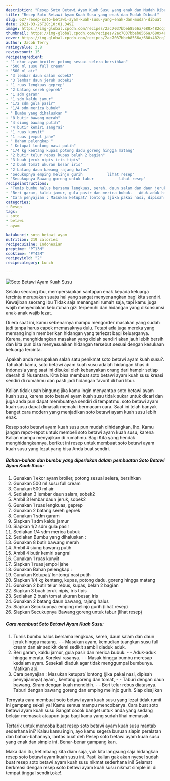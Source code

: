 ```yaml
---
description: "Resep Soto Betawi Ayam Kuah Susu yang enak dan Mudah Dibuat"
title: "Resep Soto Betawi Ayam Kuah Susu yang enak dan Mudah Dibuat"
slug: 627-resep-soto-betawi-ayam-kuah-susu-yang-enak-dan-mudah-dibuat
date: 2021-03-26T20:10:01.349Z
image: https://img-global.cpcdn.com/recipes/2ac7037bbeb8566a/680x482cq70/soto-betawi-ayam-kuah-susu-foto-resep-utama.jpg
thumbnail: https://img-global.cpcdn.com/recipes/2ac7037bbeb8566a/680x482cq70/soto-betawi-ayam-kuah-susu-foto-resep-utama.jpg
cover: https://img-global.cpcdn.com/recipes/2ac7037bbeb8566a/680x482cq70/soto-betawi-ayam-kuah-susu-foto-resep-utama.jpg
author: Jacob Terry
ratingvalue: 3.8
reviewcount: 15
recipeingredient:
- "1 ekor ayam broiler potong sesuai selera bersihkan"
- "500 ml susu full cream"
- "500 ml air"
- "3 lembar daun salam sobek2"
- "3 lembar daun jeruk sobek2"
- "1 ruas lengkuas geprep"
- "2 batang sereh geprek"
- "1 sdm garam"
- "1 sdm kaldu jamur"
- "1/2 sdm gula pasir"
- "1/4 sdm merica bubuk"
- " Bumbu yang dihaluskan "
- "8 butir bawang merah"
- "4 siung bawang putih"
- "4 butir kemiri sangrai"
- "1 ruas kunyit"
- "1 ruas jempol jahe"
- " Bahan pelengkap "
- " Ketupat lontong nasi putih"
- "1/4 kg kentang kupas potong dadu goreng hingga matang"
- "2 butir telur rebus kupas belah 2 bagian"
- "3 buah jeruk nipis iris tipis"
- "2 buah tomat ukuran besar iris"
- "2 batang daun bawang rajang halus"
- "Secukupnya emping melinjo gurih           lihat resep"
- "Secukupnya Bawang goreng untuk tabur           lihat resep"
recipeinstructions:
- "Tumis bumbu halus bersama lengkuas, sereh, daun salam dan daun jeruk hingga matang.   Masukan ayam, kemudian tuangkan susu full cream dan air sedikit demi sedikit sambil diaduk aduk."
- "Beri garam, kaldu jamur, gula pasir dan merica bubuk.   Aduk-aduk hingga merata. Koreksi rasanya.  Masak hingga bumbu meresap kedalam ayam. Sesekali diaduk agar tidak menggumpal bumbunya. Matikan api."
- "Cara penyajian : Masukan ketupat/ lontong (jika pakai nasi, dipisah penyajiannya) ayam,, kentang goreng dan tomat,   Taburi dengan daun bawang. Siram dengan kuah mendidih.   Beri telur rebus diatasnya. Taburi dengan bawang goreng dan emping melinjo gurih. Siap disajikan"
categories:
- Resep
tags:
- soto
- betawi
- ayam

katakunci: soto betawi ayam 
nutrition: 219 calories
recipecuisine: Indonesian
preptime: "PT13M"
cooktime: "PT42M"
recipeyield: "2"
recipecategory: Lunch

---
```



![Soto Betawi Ayam Kuah Susu](https://img-global.cpcdn.com/recipes/2ac7037bbeb8566a/680x482cq70/soto-betawi-ayam-kuah-susu-foto-resep-utama.jpg)

Selaku seorang ibu, mempersiapkan santapan enak kepada keluarga tercinta merupakan suatu hal yang sangat menyenangkan bagi kita sendiri. Kewajiban seorang ibu Tidak saja menangani rumah saja, tapi kamu juga wajib menyediakan kebutuhan gizi terpenuhi dan hidangan yang dikonsumsi anak-anak wajib lezat.

Di era  saat ini, kamu sebenarnya mampu mengorder masakan yang sudah jadi tanpa harus capek memasaknya dulu. Tetapi ada juga mereka yang memang ingin memberikan hidangan yang terlezat bagi keluarganya. Karena, menghidangkan masakan yang diolah sendiri akan jauh lebih bersih dan kita pun bisa menyesuaikan hidangan tersebut sesuai dengan kesukaan keluarga tercinta. 



Apakah anda merupakan salah satu penikmat soto betawi ayam kuah susu?. Tahukah kamu, soto betawi ayam kuah susu adalah hidangan khas di Indonesia yang saat ini disukai oleh kebanyakan orang dari hampir setiap daerah di Nusantara. Kita bisa membuat soto betawi ayam kuah susu kreasi sendiri di rumahmu dan pasti jadi hidangan favorit di hari libur.

Kalian tidak usah bingung jika kamu ingin menyantap soto betawi ayam kuah susu, karena soto betawi ayam kuah susu tidak sukar untuk dicari dan juga anda pun dapat membuatnya sendiri di tempatmu. soto betawi ayam kuah susu dapat dimasak memalui bermacam cara. Saat ini telah banyak banget cara modern yang menjadikan soto betawi ayam kuah susu lebih enak.

Resep soto betawi ayam kuah susu pun mudah dihidangkan, lho. Kamu jangan repot-repot untuk membeli soto betawi ayam kuah susu, karena Kalian mampu menyajikan di rumahmu. Bagi Kita yang hendak menghidangkannya, berikut ini resep untuk membuat soto betawi ayam kuah susu yang lezat yang bisa Anda buat sendiri.

<!--inarticleads1-->

##### Bahan-bahan dan bumbu yang diperlukan dalam pembuatan Soto Betawi Ayam Kuah Susu:

1. Gunakan 1 ekor ayam broiler, potong sesuai selera, bersihkan
1. Gunakan 500 ml susu full cream
1. Gunakan 500 ml air
1. Sediakan 3 lembar daun salam, sobek2
1. Ambil 3 lembar daun jeruk, sobek2
1. Gunakan 1 ruas lengkuas, geprep
1. Gunakan 2 batang sereh geprek
1. Gunakan 1 sdm garam
1. Siapkan 1 sdm kaldu jamur
1. Siapkan 1/2 sdm gula pasir
1. Sediakan 1/4 sdm merica bubuk
1. Sediakan  Bumbu yang dihaluskan :
1. Gunakan 8 butir bawang merah
1. Ambil 4 siung bawang putih
1. Ambil 4 butir kemiri sangrai
1. Gunakan 1 ruas kunyit
1. Siapkan 1 ruas jempol jahe
1. Gunakan  Bahan pelengkap :
1. Gunakan  Ketupat/ lontong/ nasi putih
1. Siapkan 1/4 kg kentang, kupas, potong dadu, goreng hingga matang
1. Gunakan 2 butir telur rebus, kupas, belah 2 bagian
1. Siapkan 3 buah jeruk nipis, iris tipis
1. Sediakan 2 buah tomat ukuran besar, iris
1. Gunakan 2 batang daun bawang, rajang halus
1. Siapkan Secukupnya emping melinjo gurih           (lihat resep)
1. Siapkan Secukupnya Bawang goreng untuk tabur           (lihat resep)




<!--inarticleads2-->

##### Cara membuat Soto Betawi Ayam Kuah Susu:

1. Tumis bumbu halus bersama lengkuas, sereh, daun salam dan daun jeruk hingga matang.  -  - Masukan ayam, kemudian tuangkan susu full cream dan air sedikit demi sedikit sambil diaduk aduk.
1. Beri garam, kaldu jamur, gula pasir dan merica bubuk.  -  - Aduk-aduk hingga merata. Koreksi rasanya. -  - Masak hingga bumbu meresap kedalam ayam. Sesekali diaduk agar tidak menggumpal bumbunya. Matikan api.
1. Cara penyajian : Masukan ketupat/ lontong (jika pakai nasi, dipisah penyajiannya) ayam,, kentang goreng dan tomat,  -  - Taburi dengan daun bawang. Siram dengan kuah mendidih.  -  - Beri telur rebus diatasnya. Taburi dengan bawang goreng dan emping melinjo gurih. Siap disajikan




Ternyata cara membuat soto betawi ayam kuah susu yang lezat tidak rumit ini gampang sekali ya! Kamu semua mampu mencobanya. Cara buat soto betawi ayam kuah susu Sangat cocok banget untuk anda yang sedang belajar memasak ataupun juga bagi kamu yang sudah lihai memasak.

Tertarik untuk mencoba buat resep soto betawi ayam kuah susu mantab sederhana ini? Kalau kamu ingin, ayo kamu segera buruan siapin peralatan dan bahan-bahannya, lantas buat deh Resep soto betawi ayam kuah susu yang enak dan simple ini. Benar-benar gampang kan. 

Maka dari itu, ketimbang kita diam saja, yuk kita langsung saja hidangkan resep soto betawi ayam kuah susu ini. Pasti kalian gak akan nyesel sudah buat resep soto betawi ayam kuah susu nikmat sederhana ini! Selamat berkreasi dengan resep soto betawi ayam kuah susu nikmat simple ini di tempat tinggal sendiri,oke!.

